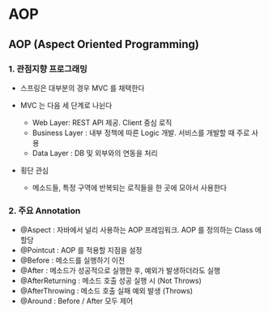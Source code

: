 # AOP
## AOP (Aspect Oriented Programming)

### 1. 관점지향 프로그래밍
- 스프링은 대부분의 경우 MVC 를 채택한다
- MVC 는 다음 세 단계로 나뉜다
  - Web Layer: REST API 제공. Client 중심 로직
  - Business Layer : 내부 정책에 따른 Logic 개발. 서비스를 개발할 때 주로 사용
  - Data Layer : DB 및 외부와의 연동을 처리

- 횡단 관심
  - 메소드들, 특정 구역에 반복되는 로직들을 한 곳에 모아서 사용한다

### 2. 주요 Annotation
- @Aspect : 자바에서 널리 사용하는 AOP 프레임워크. AOP 를 정의하는 Class 에 할당
- @Pointcut : AOP 를 적용할 지점을 설정
- @Before : 메소드를 실행하기 이전
- @After : 메소드가 성공적으로 실행한 후, 예외가 발생하더라도 실행
- @AfterReturning : 메소드 호출 성공 실행 시 (Not Throws)
- @AfterThrowing : 메소드 호출 실패 예외 발생 (Throws)
- @Around : Before / After 모두 제어
